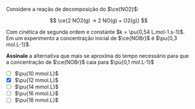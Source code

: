 Considere a reação de decomposição do $\ce{NO2}$:

$$
\ce{2 NO2(g) -> 2 NO(g) + O2(g)}
$$

Com cinética de segunda ordem e constante $k = \pu{0,54 L.mol-1.s-1}$. Em um experimento a concentração inicial de $\ce{NOBr}$ é $\pu{0,3 mol.L-1}$. 

**Assinale** a alternativa que mais se aproxima do tempo necessário para que a concentração de $\ce{NOBr}$ caia para $\pu{0,1 mol.L-1}$

- [ ] $\pu{10 mmol.L}$
- [x] $\pu{12 mmol.L}$
- [ ] $\pu{14 mmol.L}$
- [ ] $\pu{16 mmol.L}$
- [ ] $\pu{18 mmol.L}$